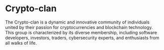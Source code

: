 # Crypto-clan
The Crypto-clan is a dynamic and innovative community of individuals united by their passion for cryptocurrencies and blockchain technology. This group is characterized by its diverse membership, including software developers, investors, traders, cybersecurity experts, and enthusiasts from all walks of life.

